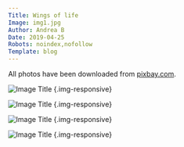 ```yaml
---
Title: Wings of life
Image: img1.jpg
Author: Andrea B
Date: 2019-04-25
Robots: noindex,nofollow
Template: blog
---
```

All photos have been downloaded from [pixbay.com](https://pixabay.com/).

![Image Title](%base_url%/content/blog/wings-of-life/001.JPG) {.img-responsive}

![Image Title](%base_url%/content/blog/wings-of-life/002.JPG) {.img-responsive}

![Image Title](%base_url%/content/blog/wings-of-life/003.JPG) {.img-responsive}

![Image Title](%base_url%/content/blog/wings-of-life/004.JPG) {.img-responsive}

